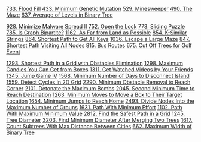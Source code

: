 [733. Flood Fill]()
[433. Minimum Genetic Mutation]()
[529. Minesweeper]()
[490. The Maze]()
[637. Average of Levels in Binary Tree]()


[928. Minimize Malware Spread II]()
[752. Open the Lock]()
[773. Sliding Puzzle]()
[785. Is Graph Bipartite?]()
[1162. As Far from Land as Possible]()
[854. K-Similar Strings]()
[864. Shortest Path to Get All Keys]()
[1036. Escape a Large Maze]()
[847. Shortest Path Visiting All Nodes]()
[815. Bus Routes]()
[675. Cut Off Trees for Golf Event]()


[1293. Shortest Path in a Grid with Obstacles Elimination]()
[1298. Maximum Candies You Can Get from Boxes]()
[1311. Get Watched Videos by Your Friends]()
[1345. Jump Game IV]()
[1568. Minimum Number of Days to Disconnect Island]()
[1559. Detect Cycles in 2D Grid]()
[2290. Minimum Obstacle Removal to Reach Corner]()
[2101. Detonate the Maximum Bombs]()
[2045. Second Minimum Time to Reach Destination]()
[1263. Minimum Moves to Move a Box to Their Target Location]()
[1654. Minimum Jumps to Reach Home]()
[2493. Divide Nodes Into the Maximum Number of Groups]()
[1631. Path With Minimum Effort]()
[1102. Path With Maximum Minimum Value]()
[2812. Find the Safest Path in a Grid]()
[1245. Tree Diameter]()
[3203. Find Minimum Diameter After Merging Two Trees]()
[1617. Count Subtrees With Max Distance Between Cities]()
[662. Maximum Width of Binary Tree]()